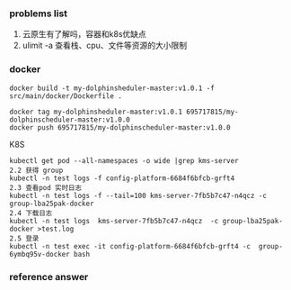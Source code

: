### problems list
1. 云原生有了解吗，容器和k8s优缺点
2. ulimit -a 查看栈、cpu、文件等资源的大小限制

### docker

```
docker build -t my-dolphinsheduler-master:v1.0.1 -f src/main/docker/Dockerfile .

docker tag my-dolphinsheduler-master:v1.0.1 695717815/my-dolphinscheduler-master:v1.0.0
docker push 695717815/my-dolphinscheduler-master:v1.0.0
```







K8S

```shell
kubectl get pod --all-namespaces -o wide |grep kms-server
2.2 获得 group
kubectl -n test logs -f config-platform-6684f6bfcb-grft4
2.3 查看pod 实时日志
kubectl -n test logs -f --tail=100 kms-server-7fb5b7c47-n4qcz -c group-lba25pak-docker
2.4 下载日志
kubectl -n test logs  kms-server-7fb5b7c47-n4qcz  -c group-lba25pak-docker >test.log
2.5 登录
kubectl -n test exec -it config-platform-6684f6bfcb-grft4 -c  group-6ymbq95v-docker bash
```
### reference answer
